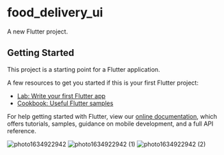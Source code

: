 # food_delivery_ui

A new Flutter project.

## Getting Started

This project is a starting point for a Flutter application.

A few resources to get you started if this is your first Flutter project:

- [Lab: Write your first Flutter app](https://flutter.dev/docs/get-started/codelab)
- [Cookbook: Useful Flutter samples](https://flutter.dev/docs/cookbook)

For help getting started with Flutter, view our
[online documentation](https://flutter.dev/docs), which offers tutorials,
samples, guidance on mobile development, and a full API reference.

![photo1634922942](https://user-images.githubusercontent.com/11521865/138496520-57b1cfb3-c909-4e42-9d90-71ff04e666df.jpeg) ![photo1634922942 (1)](https://user-images.githubusercontent.com/11521865/138496514-d716970c-4746-4eb5-bca0-5d988089b104.jpeg) ![photo1634922942 (2)](https://user-images.githubusercontent.com/11521865/138496531-24c2222e-521a-469f-a980-36c96c4dd52f.jpeg)
